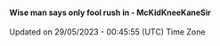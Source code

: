 #### Wise man says only fool rush in - McKidKneeKaneSir
Updated on 29/05/2023 - 00:45:55 (UTC) Time Zone
